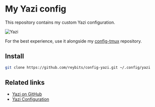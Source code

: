 # My Yazi config

This repository contains my custom Yazi configuration.

![Yazi](https://github.com/reybits/config-yazi/blob/master/yazi.png?raw=true)

For the best experience, use it alongside my [config-tmux](https://github.com/reybits/config-tmux.git) repository.

## Install

```sh
git clone https://github.com/reybits/config-yazi.git ~/.config/yazi
```

## Related links

- [Yazi on GitHub](https://github.com/sxyazi/yazi)
- [Yazi Configuration](https://yazi-rs.github.io/docs/installation)
